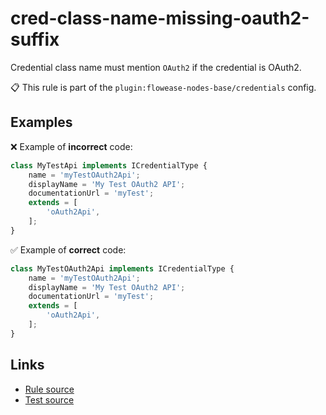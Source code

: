 [//]: # "File generated from a template. Do not edit this file directly."

# cred-class-name-missing-oauth2-suffix

Credential class name must mention `OAuth2` if the credential is OAuth2.

📋 This rule is part of the `plugin:flowease-nodes-base/credentials` config.

## Examples

❌ Example of **incorrect** code:

```js
class MyTestApi implements ICredentialType {
    name = 'myTestOAuth2Api';
    displayName = 'My Test OAuth2 API';
    documentationUrl = 'myTest';
    extends = [
        'oAuth2Api',
    ];
}
```

✅ Example of **correct** code:

```js
class MyTestOAuth2Api implements ICredentialType {
    name = 'myTestOAuth2Api';
    displayName = 'My Test OAuth2 API';
    documentationUrl = 'myTest';
    extends = [
        'oAuth2Api',
    ];
}
```

## Links

- [Rule source](../../lib/rules/cred-class-name-missing-oauth2-suffix.ts)
- [Test source](../../tests/cred-class-name-missing-oauth2-suffix.test.ts)
